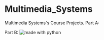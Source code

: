 # Multimedia_Systems
Multimedia Systems's Course Projects. 
Part A:

Part B:
<img src="https://img.shields.io/badge/made%20with-python-blue.svg" alt="made with python">
